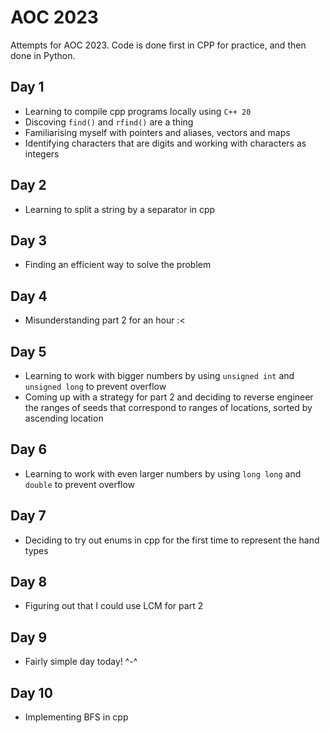 # AOC 2023
Attempts for AOC 2023. Code is done first in CPP for practice, and then done in Python.

## Day 1
* Learning to compile cpp programs locally using `C++ 20`
* Discoving `find()` and `rfind()` are a thing
* Familiarising myself with pointers and aliases, vectors and maps
* Identifying characters that are digits and working with characters as integers

## Day 2
* Learning to split a string by a separator in cpp

## Day 3
* Finding an efficient way to solve the problem

## Day 4
* Misunderstanding part 2 for an hour :<

## Day 5
* Learning to work with bigger numbers by using `unsigned int` and `unsigned long` to prevent overflow
* Coming up with a strategy for part 2 and deciding to reverse engineer the ranges of seeds that correspond to ranges of locations, sorted by ascending location

## Day 6
* Learning to work with even larger numbers by using `long long` and `double` to prevent overflow

## Day 7
* Deciding to try out enums in cpp for the first time to represent the hand types

## Day 8
* Figuring out that I could use LCM for part 2

## Day 9
* Fairly simple day today! ^-^

## Day 10
* Implementing BFS in cpp
